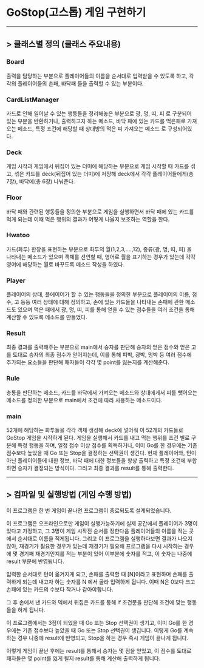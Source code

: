 
# GoStop(고스톱) 게임 구현하기
-----------------------------------------
## > 클래스별 정의 (클래스 주요내용)

### Board
  출력을 담당하는 부분으로 
  플레이어들의 이름을 순서대로 입력받을 수 있도록 하고,
  각각의 플레이어들의 손패, 바닥패 들을 출력할 수 있는 부분이다.

### CardListManager
  카드로 인해 일어날 수 있는 행동들을 정리해놓은 부분으로
  광, 멍, 띠, 피 로 구분되어 있는 부분을 반환하거나, 출력하고자 하는 메소드,
  바닥 패에 있는 카드를 먹은패로 가져오는 메소드, 
  특정 조건에 해당할 때 상대방의 먹은 피 가져오는 메소드 로 구성되어있다.

### Deck
  게임 시작과 게임에서 뒤집어 있는 더미에 해당하는 부분으로
  게임 시작할 때 카드를 섞고, 섞은 카드를 deck(뒤집어 있는 더미)에 저장해 
  deck에서 각각 플레이어들에게(총 7장), 바닥에(총 6장) 나눠준다.

### Floor 
  바닥 패와 관련된 행동들을 정의한 부분으로
  게임을 실행하면서 바닥 패에 있는 카드를 먹게 되는데 
  이때 먹은 행위의 결과가 어떻게 나올지 보조하는 역할을 한다.

### Hwatoo
  카드(화투) 한장을 표현하는 부분으로
  화투의 월(1,2,3,....,12), 종류(광, 멍, 띠, 피) 을 나타내는 메소드가 있으며
  객체를 선언할 때, 영어로 월을 표기하는 경우가 있는데
  각각 영어에 해당하는 월로 바꾸도록 메소드 작성을 하였다.

### Player
  플레이어의 상태, 플에이어가 할 수 있는 행동들을 정의한 부분으로
  플레이어의 이름, 점수, 고 등등 여러 상태에 대해 정의하고,
  손에 있는 카드들을 나타내는 손패에 관한 메소드도 있으며
  먹은 패에서 광, 멍, 띠, 피를 통해 얻을 수 있는 점수들을
  여러 조건을 통해 계산할 수 있도록 메소드를 만들었다.

### Result 
  최종 결과를 출력해주는 부분으로
  main에서 승자를 판단해 승자의 얻은 점수와 얻은 고 를 토대로 
  승자의 최종 점수가 얻어지는데,
  이를 통해 피박, 광박, 멍박 등 여러 점수에 추가되는 요소들을 판단해
  패자들이 각각 몇 point를 잃는지를 계산해준다.

### Rule
  총통을 판단하는 메소드, 카드를 바닥에서 가져오는 메소드와
  상대에게서 피를  뺏어오는 메소드를 정의한 부분으로
  main에서 조건에 따라 사용하는 메소드이다.

### main
  52개에 해당하는 화투들을 각각 객체 생성해 deck에 넣어줘
  이 52개의 카드들로 GoStop 게임을 시작하게 된다.
  게임을 실행해서 카드를 내고 먹는 행위를 조건 별로 구분해 
  특정 행동을 하며, 일정 점수 이상 점수를 획득하거나,
  이미 Go를 한 경우에는 기존 점수보다 높았을 때 Go 또는 Stop을 결정하는 선택권이 생긴다.
  현재 플레이어와, 턴이 아닌 플레이어들에 대한 정보, 바닥 패에 대한 정보들을 항상 출력하고
  특정 조건에 부합하면 승자가 결정되는 방식이다.
  그러고 최종 결과를 result를 통해 출력한다.

-----------------------------------------
## > 컴파일 및 실행방법 (게임 수행 방법)

이 프로그램은 한 번 게임이 끝나면 프로그램이 종료되도록 설계되었습니다.

이 프로그램은 오프라인으로만 게임이 실행가능하기에
실제 공간에서 플레이어가 3명이 있다고 가정하고, 그 3명이 게임 시작전 순서를 정한다음
플레이어들의 이름을 적는 곳에서 순서대로 이름을 적게됩니다.
그리고 이 프로그램을 실행하다보면 결과가 나오지 않아, 재경기가 필요한 경우가 있는데
재경기가 필요해 프로그램을 다시 시작하는 경우에 
몇 경기째 재경기인지를 적는 부분이 있어 이부분에 숫자를 적고,
이 숫자는 나중에 result 부분에 반영됩니다.

입력한 순서대로 턴이 옮겨지게 되고,
손패를 출력할 때 [N]이라고 표현하며 손패를 출력하게 되는데
내고자 하는 숫자를 N 에서 골라 입력하게 됩니다.
이때 N은 0보다 크고 손패에 있는 카드의 수보다 작거나 같아야합니다.

그 후 손에서 낸 카드와 덱에서 뒤집은 카드를 통해
if 조건문을 판단해 조건에 맞는 행동들을 하게 됩니다.

이 프로그램에서는 3점이 되었을 때 Go 또는 Stop 선택권이 생기고,
이미 Go를 한 경우에는 기존 점수보다 높았을 때 Go 또는 Stop 선택권이 생깁니다.
이렇게 Go를 계속하는 경우 나중에 result에 반영되고, Stop을 하는 경우 
즉시 게임이 끝나게 됩니다.

이렇게 게임이 끝난 후에는 result를 통해서 승자는 몇 점을 얻었고,
이 점수를 토대로 패자들은 몇 point를 잃게 될지 result를 통해 계산해 출력하게 됩니다.

